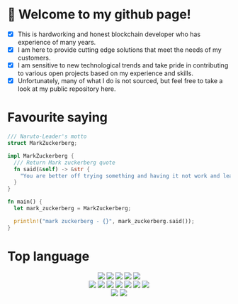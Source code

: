 # 👋 Welcome to my github page!

- [x] This is hardworking and honest blockchain developer who has experience of many years.
- [x] I am here to provide cutting edge solutions that meet the needs of my customers.
- [x] I am sensitive to new technological trends and take pride in contributing to various open projects based on my experience and skills.
- [x] Unfortunately, many of what I do is not sourced, but feel free to take a look at my public repository here.

# Favourite saying
  
```rust
/// Naruto-Leader's motto
struct MarkZuckerberg;

impl MarkZuckerberg {
  /// Return Mark zuckerberg quote
  fn said(&self) -> &str {
    "You are better off trying something and having it not work and learning from that than not doing anything at all"
  }
}

fn main() {
  let mark_zuckerberg = MarkZuckerberg;

  println!("mark zuckerberg - {}", mark_zuckerberg.said());
}
```
# Top language

<div id='profile-them' align='center'>

![](https://img.shields.io/badge/rust-%23000000.svg?style=for-the-badge&logo=rust&logoColor=fff)
![](https://img.shields.io/badge/C++-%23000000.svg?style=for-the-badge&logo=cplusplus&logoColor=fff)
![](https://img.shields.io/badge/solidity-%23000000.svg?style=for-the-badge&logo=solidity&logoColor=fff)
![](https://img.shields.io/badge/Go-%23000000.svg?style=for-the-badge&logo=Go&logoColor=fff)
![](https://img.shields.io/badge/python-%23000000.svg?style=for-the-badge&logo=python&logoColor=fff)
<br />
![](https://img.shields.io/badge/JavaScript-%23000000.svg?style=for-the-badge&logo=JavaScript&logoColor=white)
![](https://img.shields.io/badge/TypeScript-%23000000.svg?style=for-the-badge&logo=TypeScript&logoColor=white)
![](https://img.shields.io/badge/react-%23000000.svg?style=for-the-badge&logo=react&logoColor=white)
![](https://img.shields.io/badge/next.js-%23000000.svg?style=for-the-badge&logo=nextdotjs&logoColor=white)
![](https://img.shields.io/badge/vue.js-%23000000.svg?style=for-the-badge&logo=vuedotjs&logoColor=white)
![](https://img.shields.io/badge/nuxt.js-%23000000.svg?style=for-the-badge&logo=nuxtdotjs&logoColor=white)
![](https://img.shields.io/badge/Three.js-%23000000.svg?style=for-the-badge&logo=three.js&logoColor=white)
<br />
![](https://img.shields.io/badge/django-%23000000.svg?style=for-the-badge&logo=django&logoColor=white)
![](https://img.shields.io/badge/Laravel-%23000000.svg?style=for-the-badge&logo=Laravel&logoColor=white)

</div>
